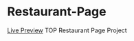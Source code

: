 # Restaurant-Page
[Live Preview](https://abdulrehman164.github.io/Restaurant-Page/)
TOP Restaurant Page Project

